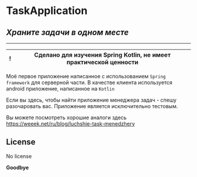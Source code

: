 # TaskApplication
## _Храните задачи в одном месте_
___
|!| Сделано для изучения Spring Kotlin, не имеет практической ценности|
|-|-------------------------|

Моё первое приложение написанное с использованием `Spring framework` для серверной части. В качестве клиента используется android приложение, написанное на `Kotlin`

Если вы здесь, чтобы найти приложение менеджера задач - спешу разочаровать вас. Приложение является исключительно тестовым. 

Вы можете посмотреть хорошие аналоги здесь https://weeek.net/ru/blog/luchshie-task-menedzhery

## License
No license

**Goodbye**
